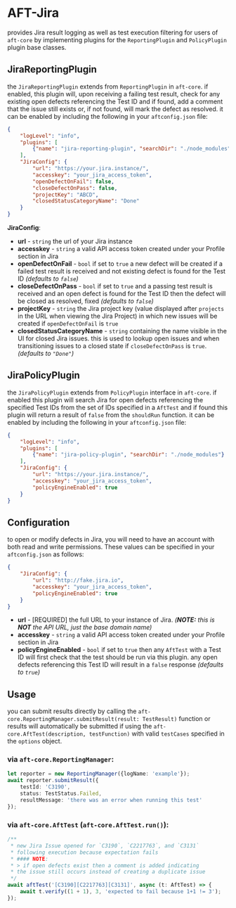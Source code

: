 # AFT-Jira
provides Jira result logging as well as test execution filtering for users of `aft-core` by implementing plugins for the `ReportingPlugin` and `PolicyPlugin` plugin base classes.

## JiraReportingPlugin
the `JiraReportingPlugin` extends from `ReportingPlugin` in `aft-core`. if enabled, this plugin will, upon receiving a failing test result, check for any existing open defects referencing the Test ID and if found, add a comment that the issue still exists or, if not found, will mark the defect as resolved. it can be enabled by including the following in your `aftconfig.json` file:
```json
{
    "logLevel": "info",
    "plugins": [
        {"name": "jira-reporting-plugin", "searchDir": "./node_modules"}
    ],
    "JiraConfig": {
        "url": "https://your.jira.instance/",
        "accesskey": "your_jira_access_token",
        "openDefectOnFail": false,
        "closeDefectOnPass": false,
        "projectKey": "ABCD",
        "closedStatusCategoryName": "Done"
    }
}
```
**JiraConfig**:
- **url** - `string` the url of your Jira instance
- **accesskey** - `string` a valid API access token created under your Profile section in Jira
- **openDefectOnFail** - `bool` if set to `true` a new defect will be created if a failed test result is received and not existing defect is found for the Test ID _(defaults to `false`)_
- **closeDefectOnPass** - `bool` if set to `true` and a passing test result is received and an open defect is found for the Test ID then the defect will be closed as resolved, fixed _(defaults to `false`)_
- **projectKey** - `string` the Jira project key (value displayed after `projects` in the URL when viewing the Jira Project) in which new issues will be created if `openDefectOnFail` is `true`
- **closedStatusCategoryName** - `string` containing the name visible in the UI for closed Jira issues. this is used to lookup open issues and when transitioning issues to a closed state if `closeDefectOnPass` is `true`. _(defaults to `"Done"`)_

## JiraPolicyPlugin
the `JiraPolicyPlugin` extends from `PolicyPlugin` interface in `aft-core`. if enabled this plugin will search Jira for open defects referencing the specified Test IDs from the set of IDs specified in a `AftTest` and if found this plugin will return a result of `false` from the `shouldRun` function. it can be enabled by including the following in your `aftconfig.json` file:
```json
{
    "logLevel": "info",
    "plugins": [
        {"name": "jira-policy-plugin", "searchDir": "./node_modules"}
    ],
    "JiraConfig": {
        "url": "https://your.jira.instance/",
        "accesskey": "your_jira_access_token",
        "policyEngineEnabled": true
    }
}
```
## Configuration
to open or modify defects in Jira, you will need to have an account with both read and write permissions. These values can be specified in your `aftconfig.json` as follows:
```json
{
    "JiraConfig": {
        "url": "http://fake.jira.io",
        "accesskey": "your_jira_access_token",
        "policyEngineEnabled": true
    }
}
```
- **url** - [REQUIRED] the full URL to your instance of Jira. _(**NOTE:** this is **NOT** the API URL, just the base domain name)_
- **accesskey** - `string` a valid API access token created under your Profile section in Jira
- **policyEngineEnabled** - `bool` if set to `true` then any `AftTest` with a Test ID will first check that the test should be run via this plugin. any open defects referencing this Test ID will result in a `false` response _(defaults to `true`)_

## Usage
you can submit results directly by calling the `aft-core.ReportingManager.submitResult(result: TestResult)` function or results will automatically be submitted if using the `aft-core.AftTest(description, testFunction)` with valid `testCases` specified in the `options` object. 

### via `aft-core.ReportingManager`:
```typescript
let reporter = new ReportingManager({logName: 'example'});
await reporter.submitResult({
    testId: 'C3190',
    status: TestStatus.Failed,
    resultMessage: 'there was an error when running this test'
});
```
### via `aft-core.AftTest` (`aft-core.AftTest.run()`):
```typescript
/** 
 * new Jira Issue opened for `C3190`, `C2217763`, and `C3131`
 * following execution because expectation fails
 * #### NOTE:
 * > if open defects exist then a comment is added indicating
 * the issue still occurs instead of creating a duplicate issue
 */
await aftTest('[C3190][C2217763][C3131]', async (t: AftTest) => {
    await t.verify((1 + 1), 3, 'expected to fail because 1+1 != 3');
});
```
